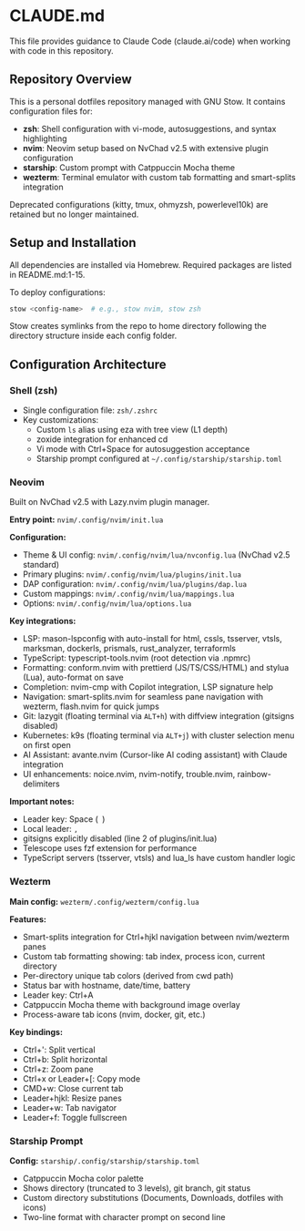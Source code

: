 # CLAUDE.md

This file provides guidance to Claude Code (claude.ai/code) when working with code in this repository.

## Repository Overview

This is a personal dotfiles repository managed with GNU Stow. It contains configuration files for:
- **zsh**: Shell configuration with vi-mode, autosuggestions, and syntax highlighting
- **nvim**: Neovim setup based on NvChad v2.5 with extensive plugin configuration
- **starship**: Custom prompt with Catppuccin Mocha theme
- **wezterm**: Terminal emulator with custom tab formatting and smart-splits integration

Deprecated configurations (kitty, tmux, ohmyzsh, powerlevel10k) are retained but no longer maintained.

## Setup and Installation

All dependencies are installed via Homebrew. Required packages are listed in README.md:1-15.

To deploy configurations:
```bash
stow <config-name>  # e.g., stow nvim, stow zsh
```

Stow creates symlinks from the repo to home directory following the directory structure inside each config folder.

## Configuration Architecture

### Shell (zsh)

- Single configuration file: `zsh/.zshrc`
- Key customizations:
  - Custom `ls` alias using eza with tree view (L1 depth)
  - zoxide integration for enhanced cd
  - Vi mode with Ctrl+Space for autosuggestion acceptance
  - Starship prompt configured at `~/.config/starship/starship.toml`

### Neovim

Built on NvChad v2.5 with Lazy.nvim plugin manager.

**Entry point:** `nvim/.config/nvim/init.lua`

**Configuration:**
- Theme & UI config: `nvim/.config/nvim/lua/nvconfig.lua` (NvChad v2.5 standard)
- Primary plugins: `nvim/.config/nvim/lua/plugins/init.lua`
- DAP configuration: `nvim/.config/nvim/lua/plugins/dap.lua`
- Custom mappings: `nvim/.config/nvim/lua/mappings.lua`
- Options: `nvim/.config/nvim/lua/options.lua`

**Key integrations:**
- LSP: mason-lspconfig with auto-install for html, cssls, tsserver, vtsls, marksman, dockerls, prismals, rust_analyzer, terraformls
- TypeScript: typescript-tools.nvim (root detection via .npmrc)
- Formatting: conform.nvim with prettierd (JS/TS/CSS/HTML) and stylua (Lua), auto-format on save
- Completion: nvim-cmp with Copilot integration, LSP signature help
- Navigation: smart-splits.nvim for seamless pane navigation with wezterm, flash.nvim for quick jumps
- Git: lazygit (floating terminal via `ALT+h`) with diffview integration (gitsigns disabled)
- Kubernetes: k9s (floating terminal via `ALT+j`) with cluster selection menu on first open
- AI Assistant: avante.nvim (Cursor-like AI coding assistant) with Claude integration
- UI enhancements: noice.nvim, nvim-notify, trouble.nvim, rainbow-delimiters

**Important notes:**
- Leader key: Space (` `)
- Local leader: `,`
- gitsigns explicitly disabled (line 2 of plugins/init.lua)
- Telescope uses fzf extension for performance
- TypeScript servers (tsserver, vtsls) and lua_ls have custom handler logic

### Wezterm

**Main config:** `wezterm/.config/wezterm/config.lua`

**Features:**
- Smart-splits integration for Ctrl+hjkl navigation between nvim/wezterm panes
- Custom tab formatting showing: tab index, process icon, current directory
- Per-directory unique tab colors (derived from cwd path)
- Status bar with hostname, date/time, battery
- Leader key: Ctrl+A
- Catppuccin Mocha theme with background image overlay
- Process-aware tab icons (nvim, docker, git, etc.)

**Key bindings:**
- Ctrl+': Split vertical
- Ctrl+b: Split horizontal
- Ctrl+z: Zoom pane
- Ctrl+x or Leader+[: Copy mode
- CMD+w: Close current tab
- Leader+hjkl: Resize panes
- Leader+w: Tab navigator
- Leader+f: Toggle fullscreen

### Starship Prompt

**Config:** `starship/.config/starship/starship.toml`

- Catppuccin Mocha color palette
- Shows directory (truncated to 3 levels), git branch, git status
- Custom directory substitutions (Documents, Downloads, dotfiles with icons)
- Two-line format with character prompt on second line
